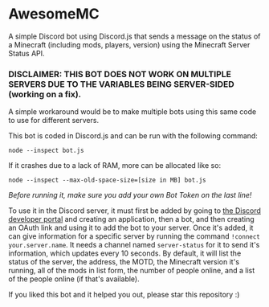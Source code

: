 # AwesomeMC
A simple Discord bot using Discord.js that sends a message on the status of a Minecraft (including mods, players, version) using the Minecraft Server Status API.

### DISCLAIMER: THIS BOT DOES NOT WORK ON MULTIPLE SERVERS DUE TO THE VARIABLES BEING SERVER-SIDED (working on a fix).
A simple workaround would be to make multiple bots using this same code to use for different servers.

This bot is coded in Discord.js and can be run with the following command:
```
node --inspect bot.js
```
If it crashes due to a lack of RAM, more can be allocated like so:
```
node --inspect --max-old-space-size=[size in MB] bot.js
```

_Before running it, make sure you add your own Bot Token on the last line!_

To use it in the Discord server, it must first be added by going to [the Discord developer portal](https://discord.com/developers/applications/) and creating an application, then a bot, and then creating an OAuth link and using it to add the bot to your server. Once it's added, it can give information for a specific server by running the command `!connect your.server.name`. It needs a channel named `server-status` for it to send it's information, which updates every 10 seconds. By default, it will list the status of the server, the address, the MOTD, the Minecraft version it's running, all of the mods in list form, the number of people online, and a list of the people online (if that's available).

If you liked this bot and it helped you out, please star this repository :)
